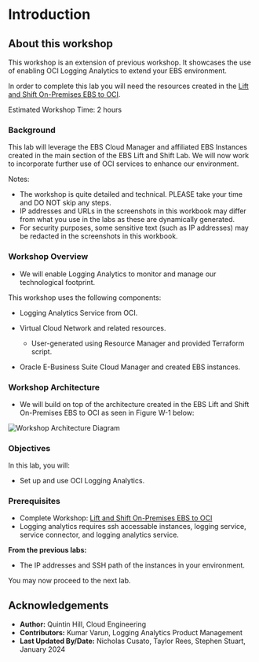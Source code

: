 # Introduction

## About this workshop

This workshop is an extension of previous workshop. It showcases the use of enabling OCI Logging Analytics to extend your EBS environment.

In order to complete this lab you will need the resources created in the [Lift and Shift On-Premises EBS to OCI](https://livelabs.oracle.com/pls/apex/dbpm/r/livelabs/view-workshop?wid=672&clear=180&session=5980193088668).


Estimated Workshop Time: 2 hours

### **Background**

This lab will leverage the EBS Cloud Manager and affiliated EBS Instances created in the main section of the EBS Lift and Shift Lab. We will now work to incorporate further use of OCI services to enhance our environment.

Notes:

* The workshop is quite detailed and technical. PLEASE take your time and DO NOT skip any steps.
* IP addresses and URLs in the screenshots in this workbook may differ from what you use in the labs as these are dynamically generated.
* For security purposes, some sensitive text (such as IP addresses) may be redacted in the screenshots in this workbook.

### Workshop Overview

* We will enable Logging Analytics to monitor and manage our technological footprint.

This workshop uses the following components: 

* Logging Analytics Service from OCI.

* Virtual Cloud Network and related resources.
    - User-generated using Resource Manager and provided Terraform script.

* Oracle E-Business Suite Cloud Manager and created EBS instances.

### Workshop Architecture

* We will build on top of the architecture created in the EBS Lift and Shift On-Premises EBS to OCI as seen in Figure W-1 below:

![Workshop Architecture Diagram](./images/architecturela.png " ")

### Objectives

In this lab, you will:
* Set up and use OCI Logging Analytics.

### **Prerequisites**

* Complete Workshop: [Lift and Shift On-Premises EBS to OCI](https://livelabs.oracle.com/pls/apex/dbpm/r/livelabs/view-workshop?wid=672&clear=180&session=5980193088668)
* Logging analytics requires ssh accessable instances, logging service, service connector, and logging analytics service.

**From the previous labs:**

* The IP addresses and SSH path of the instances in your environment.

You may now proceed to the next lab.

## Acknowledgements

* **Author:** Quintin Hill, Cloud Engineering
* **Contributors:** Kumar Varun, Logging Analytics Product Management 
* **Last Updated By/Date:** Nicholas Cusato, Taylor Rees, Stephen Stuart, January 2024
